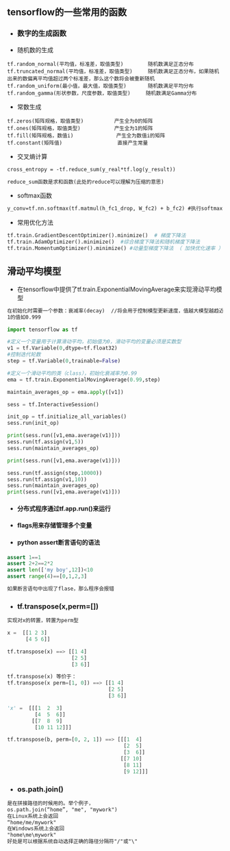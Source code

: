 ## tensorflow的一些常用的函数

* ### 数字的生成函数

* 随机数的生成

```text
tf.random_normal(平均值，标准差，取值类型)        随机数满足正态分布     
tf.truncated_normal(平均值，标准差，取值类型)     随机数满足正态分布，如果随机出来的数偏离平均值超过两个标准差，那么这个数将会被重新随机
tf.random_uniform(最小值，最大值，取值类型)       随机数满足平均分布
tf.random_gamma(形状参数，尺度参数，取值类型)     随机数满足Gamma分布
```

* 常数生成

```text
tf.zeros(矩阵规格，取值类型)          产生全为0的矩阵
tf.ones(矩阵规格，取值类型)           产生全为1的矩阵
tf.fill(矩阵规格，数值i)              产生全为数值i的矩阵
tf.constant(矩阵值)                  直接产生常量
```
* 交叉熵计算

```txt
cross_entropy = -tf.reduce_sum(y_real*tf.log(y_result)) 

reduce_sum函数是求和函数(此处的reduce可以理解为压缩的意思)
```
* softmax函数

```txt
y_conv=tf.nn.softmax(tf.matmul(h_fc1_drop, W_fc2) + b_fc2) #执行softmax函数将数值压缩到0-1，转换为概率
```
* 常用优化方法

```python
tf.train.GradientDescentOptimizer().minimize()  # 梯度下降法
tf.train.AdamOptimizer().minimize()  #综合梯度下降法和随机梯度下降法
tf.train.MomentumOptimizer().minimize() #动量型梯度下降法 （ 加快优化速率 ）
```

## 滑动平均模型

* 在tensorflow中提供了tf.train.ExponentialMovingAverage来实现滑动平均模型

```txt
在初始化时需要一个参数：衰减率(decay)  //将会用于控制模型更新速度，值越大模型越趋近于稳定，一般设置为接近
1的值如0.999
```
```python
import tensorflow as tf

#定义一个变量用于计算滑动平均，初始值为0，滑动平均的变量必须是实数型
v1 = tf.Variable(0,dtype=tf.float32)
#控制迭代轮数
step = tf.Variable(0,trainable=False)

#定义一个滑动平均的类（class），初始化衰减率为0.99
ema = tf.train.ExponentialMovingAverage(0.99,step)

maintain_averages_op = ema.apply([v1])

sess = tf.InteractiveSession()

init_op = tf.initialize_all_variables()
sess.run(init_op)

print(sess.run([v1,ema.average(v1)]))
sess.run(tf.assign(v1,5))
sess.run(maintain_averages_op)

print(sess.run([v1,ema.average(v1)]))

sess.run(tf.assign(step,10000))
sess.run(tf.assign(v1,10))
sess.run(maintain_averages_op)
print(sess.run([v1,ema.average(v1)]))

```
* #### 分布式程序通过tf.app.run()来运行

* #### flags用来存储管理多个变量

* #### python assert断言语句的语法
```python
assert 1==1
assert 2+2==2*2
assert len(['my boy',12])<10
assert range(4)==[0,1,2,3]
```
```txt
如果断言语句中出现了flase，那么程序会报错
```
* ### tf.transpose(x,perm=[])

```txt
实现对x的转置，转置为perm型
```

```python
x =  [[1 2 3]
      [4 5 6]]

tf.transpose(x) ==> [[1 4]
                     [2 5]
                     [3 6]]

tf.transpose(x) 等价于：
tf.transpose(x perm=[1, 0]) ==> [[1 4]
                                 [2 5]
                                 [3 6]]

'x' =  [[[1  2  3]
         [4  5  6]]
        [[7  8  9]
         [10 11 12]]]

tf.transpose(b, perm=[0, 2, 1]) ==> [[[1  4]
                                      [2  5]
                                      [3  6]]
                                     [[7 10]
                                      [8 11]
                                      [9 12]]]
```
* ### os.path.join()

```txt
是在拼接路径的时候用的。举个例子，
os.path.join(“home”, "me", "mywork")
在Linux系统上会返回
“home/me/mywork"
在Windows系统上会返回
"home\me\mywork"
好处是可以根据系统自动选择正确的路径分隔符"/"或"\"
```
